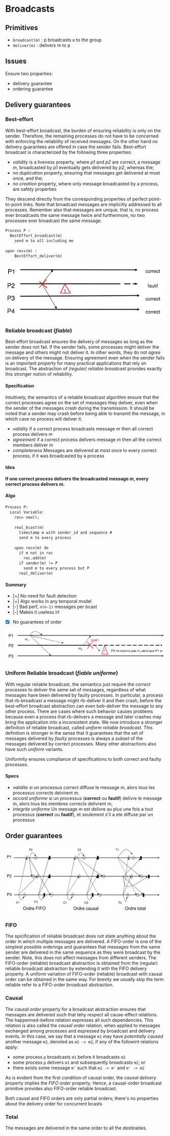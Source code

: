 # Broadcasts

## Primitives
* `broadcast(m)` : p broadcasts `m` to the group
* `deliver(m)` : delivers m to p

## Issues
Ensure two properties:
- delivery guarantee
- ordering guarantee

## Delivery guarantees
### Best-effort
With best-effort broadcast, the burden of ensuring reliability is only on the sender. Therefore, the remaining processes do not have to be concerned with enforcing the reliability of received messages.
On the other hand no delivery guarantees are offered in case the sender fails. Best-effort broadcast is characterized by the following three properties:
- _validity_ is a liveness property, where _p1_ and _p2_ are correct, a message _m_, broadcasted by _p1_ eventually gets delivered by _p2_, whereas the;
- _no duplication_ property, ensuring that messages get delivered at most once, and the;
- _no creation_ property, where only message broadcasted by a process, are safety properties

They descend  directly from the corresponding properties of perfect point-to-point links. Note that broadcast messages are implicitly addressed to all processes. Remember also that messages are unique, that is, no process ever broadcasts the same message twice and furthermore, no two processes ever broadcast the same message.

```
Process P :
  BestEffort_broadcast(m)
    send m to all including me

upon recv(m) :
    BestEffort_deliver(m)
```

![bcast-best_effort](./images/bcast-best_effort.png)
### Reliable broadcast (_fiable_)
Best-effort broadcast ensures the delivery of messages as long as the sender does not fail. If the sender fails, some processes might deliver the message and others might not deliver it. In other words, they do not _agree_ on delivery of the message. Ensuring agreement even when the sender fails is an important property for many practical applications that rely on broadcast. The abstraction of _(regular) reliable broadcast_ provides exactly this stronger notion of reliability.

#### Specification
Intuitively, the semantics of a reliable broadcast algorithm ensure that the correct processes agree on the set of messages they deliver, even when the sender of the messages crash during the transmission. It should be noted that a sender may crash before being able to transmit the message, in which case no process will deliver it.
- _validity_ if a correct process broadcasts message _m_ then all correct process delivers _m_
- _agreement_ if a correct process delivers message _m_ then all the correct members deliver _m_
- _completeness_ Messages are delivered at most once to every correct process, if it was broadcasted by a process

#### Idea
__If one correct process delivers the broadcasted message _m_, every correct process delivers _m_.__

#### Algo
```
Process P: 
  Local Variable: 
    rec= new();

    real_bcast(m) 
      timestamp m with sender_id and sequence #
      send m to every process
    
    upon recv(m) do
      if m not in rec 
        rec.add(m)
      if sender(m) != P 
        send m to every process but P
      real_deliver(m)
```

#### Summary
- [+] No need for fault detection 
- [+] Algo works in any temporal model
- [-] Bad perf, `n(n-1)` messages per bcast
- [-] Makes it useless irl
- [x] No guarantees of order 

![bcast-reliable](./images/bcast-reliable.png)


### Uniform Reliable broadcast (_fiable uniforme_)

With regular reliable broadcast, the semantics just require the _correct_ processes to deliver the same set of messages, regardless of what messages have been delivered by faulty processes. In particular, a process that rb-broadcast a message might rb-deliver it and then crash, before the best-effort broadcast abstraction can even beb-deliver the message to any other process. There are cases where such behavior causes problems because even a process that rb-delivers a message and later crashes may bring the application into a inconsistent state.
We now introduce a stronger definition of reliable broadcast, called _uniform reliable broadcast_. This definition is stronger in the sense that it guarantees that the set of messages delivered by _faulty_ processes is always a _subset_ of the messages delivered by correct processes. Many other abstractions also have such _uniform_ variants. 

Uniformity ensures compliance of specifications to both correct and faulty processes. 

#### Specs 
- _validite_ si un processus correct diffuse le message _m_, alors tous les processus corrects delvirent _m_.
- _accord uniforme_ si un processus (__correct__ ou __fautif__) delivre le message _m_, alors tous les membres corrects delivrent _m_,
- _integrite uniforme_ Un message _m_ est delivre au plus une fois a tout processus (__correct__ ou __fautif__), et seulement s'il a ete diffuse par un processus  

## Order guarantees
![bcast-compare](./images/bcast-compare.png)
### FIFO
The spicification of reliable broadcast does not state anything about the order in which multiple messages are delivered. A FIFO-order is one of the simplest possible orderings and guarantees that messages from the same sender are delivered in the same sequence as they were broadcast by the sender. Note, this does not affect messages from different senders. 
The FIFO-order (reliable) broadcast abstraction is obtained from the (regular) reliable broadcast abstraction by extending it with the FIFO delivery property. A uniform variation of FIFO-order (reliable) broadcast with causal order can be obtained in the same way. For brevity we usually skip the term reliable refer to a FIFO-order broadcast abstraction.

### Causal
The _causal order_ property for a broadcast abstraction ensures that messages are delivered such that tehy respect all cause-effect relations. The happenned-before relation expresses all such dependencies. This relation is also called the _causal order_ relation, when applied to messages exchanged among processes and expressed by broadcast and delivery events. In this case, we say that a message `m1` may have _potentially caused_ another message `m2`, denoted as `m1 -> m2`, if any of the followint relations apply: 
- some process `p` broadcasts `m1` before it broadcasts `m2`
- some process `p` delivers `m1` and subsequently broadcasts `m2`; or
- there exists some message `m'` such that `m1 -> m'` and `m' -> m2`

As is evident from the first condition of causal order, the _causal delivery_ property implies the _FIFO order_ property. Hence, a causal-order broadcast primitive provides also FIFO-order reliable broadcast.

Both causal and FIFO orders are only partial orders; there's no properties about the delivery order for concurrent bcasts

### Total
The messages are delivered in the same order to all the destinaties. 

# 